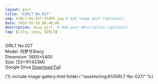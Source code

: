 ```yaml
---
layout: post
title: "GIRLT No.027"
img: GIRLT-No-027-XTAPO.jpg # Add image post (optional)
date: 2020-05-26 08:40:00
description: Sexy girl. # Add post description (optional)
tag: [cute, sexy, GIRLT]
---
```

GIRLT No.027  
Model: 何梦兮Stacy  
Dimension: 3600×5400  
Size: [53+1P/433M]         
Google Drive [Download Full](http://gestyy.com/e0C4SH)

{% include image-gallery.html folder="/assets/img/A1/GIRLT-No-027/" %}

